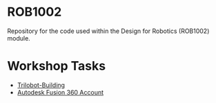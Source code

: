 # ROB1002
Repository for the code used within the Design for Robotics (ROB1002) module.

# Workshop Tasks
* [Trilobot-Building](https://github.com/LCAS/ROB1002/wiki/Trilobot-Building)
* [Autodesk Fusion 360 Account](https://github.com/LCAS/ROB1002/wiki/Autodesk-Fusion-360-Account)
